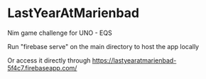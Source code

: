 # LastYearAtMarienbad
Nim game challenge for UNO - EQS

Run "firebase serve" on the main directory to host the app locally

Or access it directly through https://lastyearatmarienbad-5f4c7.firebaseapp.com/
